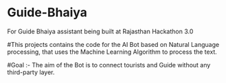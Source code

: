 # Guide-Bhaiya
For Guide Bhaiya assistant being built at Rajasthan Hackathon 3.0


#This projects contains the code for the AI Bot based on Natural Language processing, that uses the
Machine Learning Algorithm to process the text.

#Goal :-
The aim of the Bot is to connect tourists and Guide without any third-party layer.